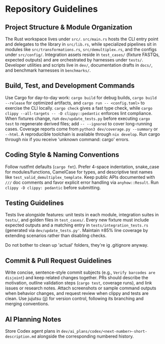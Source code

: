 # Repository Guidelines

## Project Structure & Module Organization

The Rust workspace lives under `src/`. `src/main.rs` hosts the CLI entry point and delegates to the library in `src/lib.rs`, while specialized pipelines sit in modules like `src/transformations.rs`, `src/demultiplex.rs`, and the configs under `src/config/`.  Integration assets reside in `test_cases/` (fixture FASTQs, expected outputs) and are orchestrated by harnesses under `tests/`. Developer utilities and scripts live in `dev/`, documentation drafts in `docs/`, and benchmark harnesses in `benchmarks/`.

## Build, Test, and Development Commands

Use Cargo for day-to-day work: `cargo build` for debug builds, `cargo build --release` for optimized artifacts, and `cargo run -- <config.toml>` to exercise the CLI locally. `cargo check` gives a fast type check, while `cargo clippy --all-targets -- -D clippy::pedantic` enforces lint compliance. When fixtures change, run `dev/update_tests.py` before executing `cargo test` to regenerate derived files; add `-- --ignored` to cover long-running cases. Coverage reports come from `python3 dev/coverage.py --summary` or `--html`. A reproducible toolchain is available through `nix develop`. Run cargo through nix if you receive 'unknown command: cargo' errors.

## Coding Style & Naming Conventions

Follow rustfmt defaults (`cargo fmt`). Prefer 4-space indentation, snake_case for modules/functions, CamelCase for types, and descriptive test names like `test_valid_demultiplex_template`. Keep public APIs documented with `///` doc comments and favor explicit error handling via `anyhow::Result`. Run `clippy -D clippy: pedantic` before submitting.

## Testing Guidelines

Tests live alongside features: unit tests in each module, integration suites in `tests/`, and golden files in `test_cases/`. Every new fixture must include expected outputs and a matching entry in `tests/integration_tests.rs` (generated via `dev/update_tests.py'`. Maintain ≥85% line coverage by extending scenarios rather than disabling checks. 

Do not bother to clean up 'actual' folders, they're ig .gitignore anyway.

## Commit & Pull Request Guidelines

Write concise, sentence-style commit subjects (e.g., `Verify barcodes are disjoint`) and keep related changes together. PRs should describe the motivation, outline validation steps (`cargo test`, coverage runs), and link issues or research notes. Attach screenshots or sample command outputs when behavior changes, and request review when clippy and tests are clean.
Use jujutsu (jj) for version control, following its branching and merging conventions.

## AI Planning Notes

Store Codex agent plans in `dev/ai_plans/codex/<next-number>-short-description.md` alongside the corresponding numbered history.

